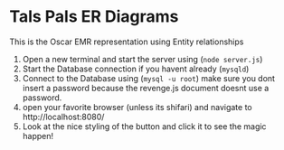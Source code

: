 # Tals Pals ER Diagrams
This is the Oscar EMR representation using Entity relationships

1. Open a new terminal and start the server using (`node server.js`)
2. Start the Database connection if you havent already (`mysqld`)
3. Connect to the Database using (`mysql -u root`) make sure you dont insert a password because the revenge.js document doesnt use a password.
4. open your favorite browser (unless its shifari) and navigate to http://localhost:8080/ 
5. Look at the nice styling of the button and click it to see the magic happen!
